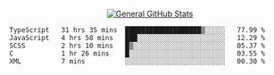 <p align="center">
  <a href="https://github.com/AndyDevv">
    <img src="https://github-readme-stats.vercel.app/api?username=AndyDevv&custom_title=General%20GitHub%20Stats&theme=aura_dark" alt="General GitHub Stats">
  </a>
</p>

<!--START_SECTION:waka-->
```text
TypeScript   31 hrs 35 mins  ███████████████████▒░░░░░   77.99 % 
JavaScript   4 hrs 58 mins   ███░░░░░░░░░░░░░░░░░░░░░░   12.29 % 
SCSS         2 hrs 10 mins   █▒░░░░░░░░░░░░░░░░░░░░░░░   05.37 % 
C            1 hr 26 mins    █░░░░░░░░░░░░░░░░░░░░░░░░   03.55 % 
XML          7 mins          ░░░░░░░░░░░░░░░░░░░░░░░░░   00.30 % 
```
<!--END_SECTION:waka-->
